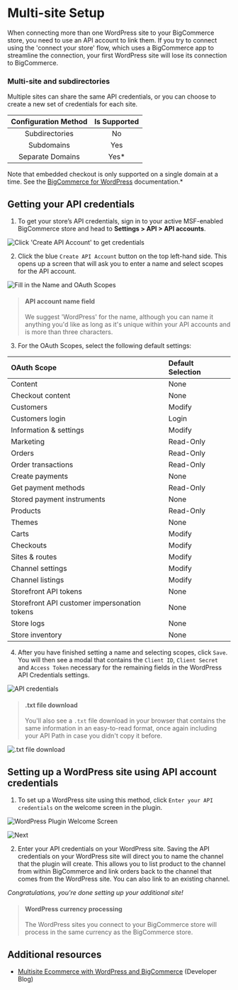 # Multi-site Setup

When connecting more than one WordPress site to your BigCommerce store, you need to use an API account to link them. If you try to connect using the 'connect your store' flow, which uses a BigCommerce app to streamline the connection, your first WordPress site will lose its connection to BigCommerce.

### Multi-site and subdirectories
Multiple sites can share the same API credentials, or you can choose to create a new set of credentials for each site.

| **Configuration Method** | **Is Supported** |
|:-------------------------:|:---------------:|
| Subdirectories           | No               |
| Subdomains               | Yes              |
| Separate Domains         | Yes*             |
  
Note that embedded checkout is only supported on a single domain at a time. See the [BigCommerce for WordPress](https://support.bigcommerce.com/s/article/BigCommerce-for-WordPress-Checkout?language=en_US#subdomain-setup) documentation.*

## Getting your API credentials

1. To get your store’s API credentials, sign in to your active MSF-enabled BigCommerce store and head to **Settings > API > API accounts**.

![Click 'Create API Account' to get credentials](//s3.amazonaws.com/user-content.stoplight.io/6116/1544044020003 "Click 'Create API Account' to get credentials")

2. Click the blue `Create API Account` button on the top left-hand side. This opens up a screen that will ask you to enter a name and select scopes for the API account.

![Fill in the Name and OAuth Scopes](//s3.amazonaws.com/user-content.stoplight.io/6116/1544044197137 "Fill in the Name and OAuth Scopes")

<!-- theme: info -->
> #### API account name field
> We suggest 'WordPress' for the name, although you can name it anything you'd like as long as it's unique within your API accounts and is more than three characters.

3. For the OAuth Scopes, select the following default settings:

| **OAuth Scope**   | **Default Selection** |
|:------------------|:----------------------|
| Content           | None                  |
| Checkout content  | None                  |
| Customers         | Modify                |
| Customers login   | Login                 |
| Information & settings | Modify           |
| Marketing         | Read-Only             |
| Orders            | Read-Only             |
| Order transactions| Read-Only             |
| Create payments   | None                  |
| Get payment methods | Read-Only           |
| Stored payment instruments| None          |
| Products          | Read-Only             |
| Themes            | None                  |
| Carts             | Modify                |
| Checkouts         | Modify                |
| Sites & routes    | Modify                |
| Channel settings  | Modify                |
| Channel listings  | Modify                |
| Storefront API tokens | None              |
| Storefront API customer impersonation tokens | None     |
| Store logs        | None                  |
| Store inventory   | None                  |

4. After you have finished setting a name and selecting scopes, click `Save`. You will then see a modal that contains the `Client ID`, `Client Secret` and `Access Token` necessary for the remaining fields in the WordPress API Credentials settings.

![API credentials](//s3.amazonaws.com/user-content.stoplight.io/6116/1544044553372 "API Credentials")

<!-- theme: info -->
> #### .txt file download
> You'll also see a `.txt` file download in your browser that contains the same information in an easy-to-read format, once again including your API Path in case you didn't copy it before.

![.txt file download](//s3.amazonaws.com/user-content.stoplight.io/6116/1544044589538 ".txt file download")

## Setting up a WordPress site using API account credentials

1. To set up a WordPress site using this method, click `Enter your API credentials` on the welcome screen in the plugin. 

![WordPress Plugin Welcome Screen](//s3.amazonaws.com/user-content.stoplight.io/6116/1544043727239 "WordPress Plugin Welcome Screen")

![Next](//s3.amazonaws.com/user-content.stoplight.io/6116/1544043952871)

2. Enter your API credentials on your WordPress site. Saving the API credentials on your WordPress site will direct you to name the channel that the plugin will create. This allows you to list product to the channel from within BigCommerce and link orders back to the channel that comes from the WordPress site. You can also link to an existing channel.

_Congratulations, you're done setting up your additional site!_

<!-- theme: info -->
> #### WordPress currency processing
> The WordPress sites you connect to your BigCommerce store will process in the same currency as the BigCommerce store.

## Additional resources

* [Multisite Ecommerce with WordPress and BigCommerce](https://medium.com/bigcommerce-developer-blog/multi-site-ecommerce-with-wordpress-and-bigcommerce-40dee194f8a) (Developer Blog)
